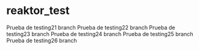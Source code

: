 # reaktor_test
Prueba de testing21 branch
Prueba de testing22 branch
Prueba de testing23 branch
Prueba de testing24 branch
Prueba de testing25 branch
Prueba de testing26 branch

